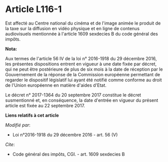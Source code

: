 # Article L116-1

Est affecté au Centre national du cinéma et de l'image animée le produit de la taxe sur la diffusion en vidéo physique et en
ligne de contenus audiovisuels mentionnée  à l'article 1609 sexdecies B du code général des impôts.

**Nota:**

Aux termes de l'article 56 IV de la loi n° 2016-1918 du 29 décembre 2016, les présentes dispositions entrent en vigueur à une
date fixée par décret, qui ne peut être postérieure de plus de six mois à la date de réception par le Gouvernement de la
réponse de la Commission européenne permettant de regarder le dispositif législatif lui ayant été notifié comme conforme au
droit de l'Union européenne en matière d'aides d'Etat.

Le décret n° 2017-1364 du 20 septembre 2017 constitue le décret susmentionné et, en conséquence, la date d'entrée en vigueur
du présent article est fixée au 22 septembre 2017.

**Liens relatifs à cet article**

_Modifié par_:

  - Loi n°2016-1918 du 29 décembre 2016 - art. 56 (V)

_Cite_:

  - Code général des impôts, CGI. - art. 1609 sexdecies B
